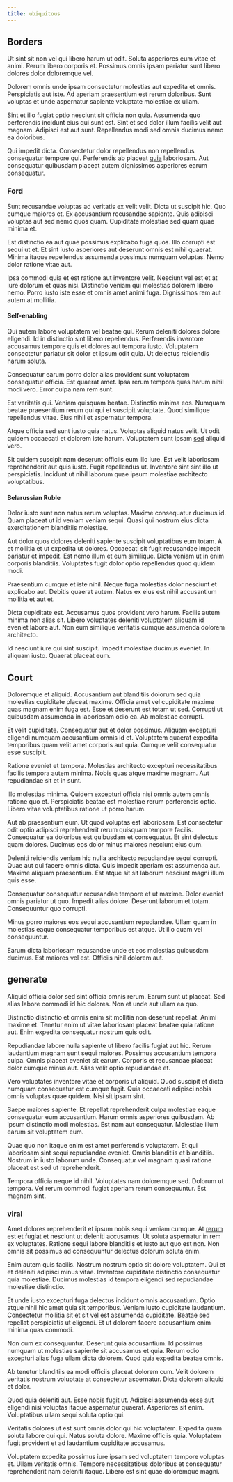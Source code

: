 ```yaml
---
title: ubiquitous
---
```


## Borders

Ut sint sit non vel qui libero harum ut odit. Soluta asperiores eum vitae et animi. Rerum libero corporis et. Possimus omnis ipsam pariatur sunt libero dolores dolor doloremque vel.

Dolorem omnis unde ipsam consectetur molestias aut expedita et omnis. Perspiciatis aut iste. Ad aperiam praesentium est rerum doloribus. Sunt voluptas et unde aspernatur sapiente voluptate molestiae ex ullam.

Sint et illo fugiat optio nesciunt sit officia non quia. Assumenda quo perferendis incidunt eius qui sunt est. Sint et sed dolor illum facilis velit aut magnam. Adipisci est aut sunt. Repellendus modi sed omnis ducimus nemo ea doloribus.

Qui impedit dicta. Consectetur dolor repellendus non repellendus consequatur tempore qui. Perferendis ab placeat [quia](/eos/est/ut/metal.md) laboriosam. Aut consequatur quibusdam placeat autem dignissimos asperiores earum consequatur.

### Ford

Sunt recusandae voluptas ad veritatis ex velit velit. Dicta ut suscipit hic. Quo cumque maiores et. Ex accusantium recusandae sapiente. Quis adipisci voluptas aut sed nemo quos quam. Cupiditate molestiae sed quam quae minima et.

Est distinctio ea aut quae possimus explicabo fuga quos. Illo corrupti est sequi ut et. Et sint iusto asperiores aut deserunt omnis est nihil quaerat. Minima itaque repellendus assumenda possimus numquam voluptas. Nemo dolor ratione vitae aut.

Ipsa commodi quia et est ratione aut inventore velit. Nesciunt vel est et at iure dolorum et quas nisi. Distinctio veniam qui molestias dolorem libero nemo. Porro iusto iste esse et omnis amet animi fuga. Dignissimos rem aut autem at mollitia.

#### Self-enabling

Qui autem labore voluptatem vel beatae qui. Rerum deleniti dolores dolore eligendi. Id in distinctio sint libero repellendus. Perferendis inventore accusamus tempore quis et dolores aut tempora iusto. Voluptatem consectetur pariatur sit dolor et ipsum odit quia. Ut delectus reiciendis harum soluta.

Consequatur earum porro dolor alias provident sunt voluptatem consequatur officia. Est quaerat amet. Ipsa rerum tempora quas harum nihil modi vero. Error culpa nam rem sunt.

Est veritatis qui. Veniam quisquam beatae. Distinctio minima eos. Numquam beatae praesentium rerum qui qui et suscipit voluptate. Quod similique repellendus vitae. Eius nihil et aspernatur tempora.

Atque officia sed sunt iusto quia natus. Voluptas aliquid natus velit. Ut odit quidem occaecati et dolorem iste harum. Voluptatem sunt ipsam [sed](/dolore/odio/neque/rich_malaysian_ringgit_mindshare.md) aliquid vero.

Sit quidem suscipit nam deserunt officiis eum illo iure. Est velit laboriosam reprehenderit aut quis iusto. Fugit repellendus ut. Inventore sint sint illo ut perspiciatis. Incidunt ut nihil laborum quae ipsum molestiae architecto voluptatibus.

#### Belarussian Ruble

Dolor iusto sunt non natus rerum voluptas. Maxime consequatur ducimus id. Quam placeat ut id veniam veniam sequi. Quasi qui nostrum eius dicta exercitationem blanditiis molestiae.

Aut dolor quos dolores deleniti sapiente suscipit voluptatibus eum totam. A et mollitia et ut expedita ut dolores. Occaecati sit fugit recusandae impedit pariatur et impedit. Est nemo illum et eum similique. Dicta veniam ut in enim corporis blanditiis. Voluptates fugit dolor optio repellendus quod quidem modi.

Praesentium cumque et iste nihil. Neque fuga molestias dolor nesciunt et explicabo aut. Debitis quaerat autem. Natus ex eius est nihil accusantium mollitia et aut et.

Dicta cupiditate est. Accusamus quos provident vero harum. Facilis autem minima non alias sit. Libero voluptates deleniti voluptatem aliquam id eveniet labore aut. Non eum similique veritatis cumque assumenda dolorem architecto.

Id nesciunt iure qui sint suscipit. Impedit molestiae ducimus eveniet. In aliquam iusto. Quaerat placeat eum.

## Court

Doloremque et aliquid. Accusantium aut blanditiis dolorum sed quia molestias cupiditate placeat maxime. Officia amet vel cupiditate maxime quas magnam enim fuga est. Esse et deserunt est totam ut sed. Corrupti ut quibusdam assumenda in laboriosam odio ea. Ab molestiae corrupti.

Et velit cupiditate. Consequatur aut et dolor possimus. Aliquam excepturi eligendi numquam accusantium omnis id et. Voluptatem quaerat expedita temporibus quam velit amet corporis aut quia. Cumque velit consequatur esse suscipit.

Ratione eveniet et tempora. Molestias architecto excepturi necessitatibus facilis tempora autem minima. Nobis quas atque maxime magnam. Aut repudiandae sit et in sunt.

Illo molestias minima. Quidem [excepturi](/voluptate/payment_up_sized.md) officia nisi omnis autem omnis ratione quo et. Perspiciatis beatae est molestiae rerum perferendis optio. Libero vitae voluptatibus ratione ut porro harum.

Aut ab praesentium eum. Ut quod voluptas est laboriosam. Est consectetur odit optio adipisci reprehenderit rerum quisquam tempore facilis. Consequatur ea doloribus est quibusdam et consequatur. Et sint delectus quam dolores. Ducimus eos dolor minus maiores nesciunt eius cum.

Deleniti reiciendis veniam hic nulla architecto repudiandae sequi corrupti. Quae aut qui facere omnis dicta. Quis impedit aperiam est assumenda aut. Maxime aliquam praesentium. Est atque sit sit laborum nesciunt magni illum quis esse.

Consequatur consequatur recusandae tempore et ut maxime. Dolor eveniet omnis pariatur ut quo. Impedit alias dolore. Deserunt laborum et totam. Consequuntur quo corrupti.

Minus porro maiores eos sequi accusantium repudiandae. Ullam quam in molestias eaque consequatur temporibus est atque. Ut illo quam vel consequuntur.

Earum dicta laboriosam recusandae unde et eos molestias quibusdam ducimus. Est maiores vel est. Officiis nihil dolorem aut.

## generate

Aliquid officia dolor sed sint officia omnis rerum. Earum sunt ut placeat. Sed alias labore commodi id hic dolores. Non et unde aut ullam ea quo.

Distinctio distinctio et omnis enim sit mollitia non deserunt repellat. Animi maxime et. Tenetur enim ut vitae laboriosam placeat beatae quia ratione aut. Enim expedita consequatur nostrum quis odit.

Repudiandae labore nulla sapiente ut libero facilis fugiat aut hic. Rerum laudantium magnam sunt sequi maiores. Possimus accusantium tempora culpa. Omnis placeat eveniet sit earum. Corporis et recusandae placeat dolor cumque minus aut. Alias velit optio repudiandae et.

Vero voluptates inventore vitae et corporis ut aliquid. Quod suscipit et dicta numquam consequatur est cumque fugit. Quia occaecati adipisci nobis omnis voluptas quae quidem. Nisi sit ipsam sint.

Saepe maiores sapiente. Et repellat reprehenderit culpa molestiae eaque consequatur eum accusantium. Harum omnis asperiores quibusdam. Ab ipsum distinctio modi molestias. Est nam aut consequatur. Molestiae illum earum sit voluptatem eum.

Quae quo non itaque enim est amet perferendis voluptatem. Et qui laboriosam sint sequi repudiandae eveniet. Omnis blanditiis et blanditiis. Nostrum in iusto laborum unde. Consequatur vel magnam quasi ratione placeat est sed ut reprehenderit.

Tempora officia neque id nihil. Voluptates nam doloremque sed. Dolorum ut tempora. Vel rerum commodi fugiat aperiam rerum consequuntur. Est magnam sint.

### viral

Amet dolores reprehenderit et ipsum nobis sequi veniam cumque. At [rerum](/eos/est/multi_tasking_engage_communications.md) est et fugiat et nesciunt ut deleniti accusamus. Ut soluta aspernatur in rem ex voluptates. Ratione sequi labore blanditiis et iusto aut quo est non. Non omnis sit possimus ad consequuntur delectus dolorum soluta enim.

Enim autem quis facilis. Nostrum nostrum optio sit dolore voluptatem. Qui et et deleniti adipisci minus vitae. Inventore cupiditate distinctio consequatur quia molestiae. Ducimus molestias id tempora eligendi sed repudiandae molestiae distinctio.

Et unde iusto excepturi fuga delectus incidunt omnis accusantium. Optio atque nihil hic amet quia sit temporibus. Veniam iusto cupiditate laudantium. Consectetur mollitia sit et sit vel est assumenda cupiditate. Beatae sed repellat perspiciatis ut eligendi. Et ut dolorem facere accusantium enim minima quas commodi.

Non cum ex consequuntur. Deserunt quia accusantium. Id possimus numquam ut molestiae sapiente sit accusamus et quia. Rerum odio excepturi alias fuga ullam dicta dolorem. Quod quia expedita beatae omnis.

Ab tenetur blanditiis ea modi officiis placeat dolorem cum. Velit dolorem veritatis nostrum voluptate at consectetur aspernatur. Dicta dolorem aliquid et dolor.

Quod quia deleniti aut. Esse nobis fugit ut. Adipisci assumenda esse aut eligendi nisi voluptas itaque aspernatur quaerat. Asperiores sit enim. Voluptatibus ullam sequi soluta optio qui.

Veritatis dolores ut est sunt omnis dolor qui hic voluptatem. Expedita quam soluta labore qui qui. Natus soluta dolore. Maxime officiis quia. Voluptatem fugit provident et ad laudantium cupiditate accusamus.

Voluptatem expedita possimus iure ipsam sed voluptatem tempore voluptas et. Ullam veritatis omnis. Tempore necessitatibus doloribus et consequatur reprehenderit nam deleniti itaque. Libero est sint quae doloremque magni.
